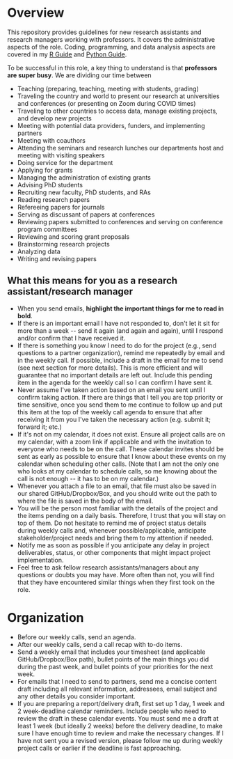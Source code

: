 # Overview

This repository provides guidelines for new research assistants and research managers working with professors.
It covers the administrative aspects of the role. Coding, programming, and data analysis aspects are covered in my 
[R Guide](https://github.com/skhiggins/R_guide) and 
[Python Guide](https://github.com/skhiggins/Python_guide).

To be successful in this role, a key thing to understand is that **professors are super busy**. 
We are dividing our time between 
- Teaching (preparing, teaching, meeting with students, grading)
- Traveling the country and world to present our research at universities and conferences (or presenting on Zoom during COVID times)
- Traveling to other countries to access data, manage existing projects, and develop new projects
- Meeting with potential data providers, funders, and implementing partners
- Meeting with coauthors 
- Attending the seminars and research lunches our departments host and meeting with visiting speakers
- Doing service for the department
- Applying for grants
- Managing the administration of existing grants
- Advising PhD students
- Recruiting new faculty, PhD students, and RAs
- Reading research papers 
- Refereeing papers for journals
- Serving as discussant of papers at conferences
- Reviewing papers submitted to conferences and serving on conference program committees
- Reviewing and scoring grant proposals
- Brainstorming research projects
- Analyzing data
- Writing and revising papers
 
## What this means for you as a research assistant/research manager
- When you send emails, **highlight the important things for me to read in bold**.
- If there is an important email I have not responded to, don't let it sit for more than a week -- send it again (and again and again), until I respond and/or confirm that I have received it.
- If there is something you know I need to do for the project (e.g., send questions to a partner organization), remind me repeatedly by email and in the weekly call. If possible, include a draft in the email for me to send (see next section for more details). This is more efficient and will guarantee that no important details are left out. Include this pending item in the agenda for the weekly call so I can confirm I have sent it.
- Never assume I've taken action based on an email you sent until I confirm taking action. If there are things that I tell you are top priority or time sensitive, once you send them to me continue to follow up and put this item at the top of the weekly call agenda to ensure that after receiving it from you I've taken the necessary action (e.g. submit it; forward it; etc.)
- If it's not on my calendar, it does not exist. Ensure all project calls are on my calendar, with a zoom link if applicable and with the invitation to everyone who needs to be on the call. These calendar invites should be sent as early as possible to ensure that I know about these events on my calendar when scheduling other calls. (Note that I am not the only one who looks at my calendar to schedule calls, so me knowing about the call is not enough -- it has to be on my calendar.)
- Whenever you attach a file to an email, that file must also be saved in our shared GitHub/Dropbox/Box, and you should write out the path to where the file is saved in the body of the email.
- You will be the person most familiar with the details of the project and the items pending on a daily basis. Therefore, I trust that you will stay on top of them. Do not hesitate to remind me of project status details during weekly calls and, whenever possible/applicable, anticipate stakeholder/project needs and bring them to my attention if needed. 
- Notify me as soon as possible if you anticipate any delay in project deliverables, status, or other components that might impact project implementation.
- Feel free to ask fellow research assistants/managers about any questions or doubts you may have. More often than not, you will find that they have encountered similar things when they first took on the role.

# Organization
- Before our weekly calls, send an agenda.
- After our weekly calls, send a call recap with to-do items.
- Send a weekly email that includes your timesheet (and applicable GitHub/Dropbox/Box path), bullet points of the main things you did during the past week, and bullet points of your priorities for the next week.
- For emails that I need to send to partners, send me a concise content draft including all relevant information, addressees, email subject and any other details you consider important.
- If you are preparing a report/delivery draft, first set up 1 day, 1 week and 2 week-deadline calendar reminders. Include people who need to review the draft in these calendar events. You must send me a draft at least 1 week (but ideally 2 weeks) before the delivery deadline, to make sure I have enough time to review and make the necessary changes. If I have not sent you a revised version, please follow me up during weekly project calls or earlier if the deadline is fast approaching.
